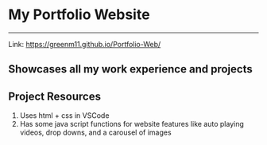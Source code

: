 # My Portfolio Website
---
Link: https://greenm11.github.io/Portfolio-Web/

Showcases all my work experience and projects
---
## Project Resources
1. Uses html + css in VSCode
2. Has some java script functions for website features like auto playing videos, drop downs, and a carousel of images
